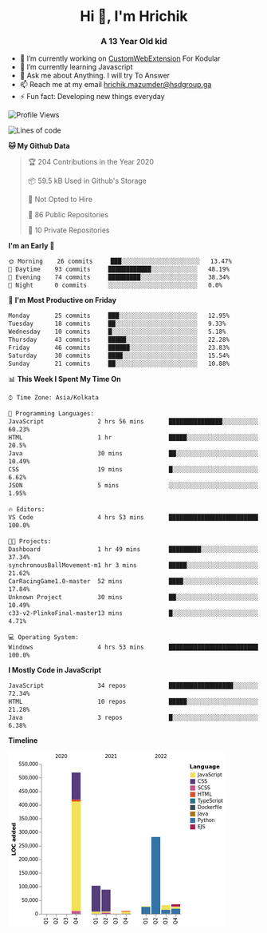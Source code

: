 <h1 align="center">Hi 👋, I'm Hrichik</h1>
<h3 align="center">A 13 Year Old kid</h3>


- 🔭 I’m currently working on [CustomWebExtension](https://github.com/hrichiksite/CustomWebExtension) For Kodular
- 🌱 I’m currently learning Javascript
- 💬 Ask me about Anything. I will try To Answer
- 📫 Reach me at my email hrichik.mazumder@hsdgroup.ga
- ⚡ Fun fact: Developing new things everyday

<!--START_SECTION:waka-->
![Profile Views](http://img.shields.io/badge/Profile%20Views-96-blue)

![Lines of code](https://img.shields.io/badge/From%20Hello%20World%20I%27ve%20Written-4.4%20million%20lines%20of%20code-blue)

**🐱 My Github Data** 

> 🏆 204 Contributions in the Year 2020
 > 
> 📦 59.5 kB Used in Github's Storage 
 > 
> 🚫 Not Opted to Hire
 > 
> 📜 86 Public Repositories
 > 
> 🔑 10 Private Repositories 

**I'm an Early 🐤** 

```text
🌞 Morning    26 commits     ███░░░░░░░░░░░░░░░░░░░░░░   13.47% 
🌆 Daytime    93 commits     ████████████░░░░░░░░░░░░░   48.19% 
🌃 Evening    74 commits     █████████░░░░░░░░░░░░░░░░   38.34% 
🌙 Night      0 commits      ░░░░░░░░░░░░░░░░░░░░░░░░░   0.0%

```
📅 **I'm Most Productive on Friday** 

```text
Monday       25 commits     ███░░░░░░░░░░░░░░░░░░░░░░   12.95% 
Tuesday      18 commits     ██░░░░░░░░░░░░░░░░░░░░░░░   9.33% 
Wednesday    10 commits     █░░░░░░░░░░░░░░░░░░░░░░░░   5.18% 
Thursday     43 commits     █████░░░░░░░░░░░░░░░░░░░░   22.28% 
Friday       46 commits     ██████░░░░░░░░░░░░░░░░░░░   23.83% 
Saturday     30 commits     ████░░░░░░░░░░░░░░░░░░░░░   15.54% 
Sunday       21 commits     ██░░░░░░░░░░░░░░░░░░░░░░░   10.88%

```


📊 **This Week I Spent My Time On** 

```text
⌚︎ Time Zone: Asia/Kolkata

💬 Programming Languages: 
JavaScript               2 hrs 56 mins       ███████████████░░░░░░░░░░   60.23% 
HTML                     1 hr                █████░░░░░░░░░░░░░░░░░░░░   20.5% 
Java                     30 mins             ██░░░░░░░░░░░░░░░░░░░░░░░   10.49% 
CSS                      19 mins             █░░░░░░░░░░░░░░░░░░░░░░░░   6.62% 
JSON                     5 mins              ░░░░░░░░░░░░░░░░░░░░░░░░░   1.95%

🔥 Editors: 
VS Code                  4 hrs 53 mins       █████████████████████████   100.0%

🐱‍💻 Projects: 
Dashboard                1 hr 49 mins        █████████░░░░░░░░░░░░░░░░   37.34% 
synchronousBallMovement-m1 hr 3 mins         █████░░░░░░░░░░░░░░░░░░░░   21.62% 
CarRacingGame1.0-master  52 mins             ████░░░░░░░░░░░░░░░░░░░░░   17.84% 
Unknown Project          30 mins             ██░░░░░░░░░░░░░░░░░░░░░░░   10.49% 
c33-v2-PlinkoFinal-master13 mins             █░░░░░░░░░░░░░░░░░░░░░░░░   4.71%

💻 Operating System: 
Windows                  4 hrs 53 mins       █████████████████████████   100.0%

```

**I Mostly Code in JavaScript** 

```text
JavaScript               34 repos            ██████████████████░░░░░░░   72.34% 
HTML                     10 repos            █████░░░░░░░░░░░░░░░░░░░░   21.28% 
Java                     3 repos             █░░░░░░░░░░░░░░░░░░░░░░░░   6.38%

```


**Timeline**

![Chart not found](https://github.com/hrichiksite/hrichiksite/blob/master/charts/bar_graph.png) 


<!--END_SECTION:waka-->

